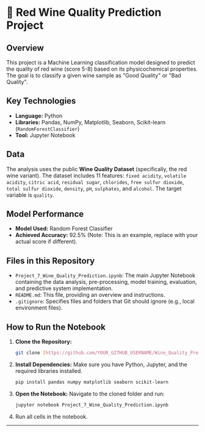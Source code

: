 # 🍷 Red Wine Quality Prediction Project

## Overview
This project is a Machine Learning classification model designed to predict the quality of red wine (score 5-8) based on its physicochemical properties. The goal is to classify a given wine sample as "Good Quality" or "Bad Quality".

## Key Technologies
* **Language:** Python
* **Libraries:** Pandas, NumPy, Matplotlib, Seaborn, Scikit-learn (`RandomForestClassifier`)
* **Tool:** Jupyter Notebook

## Data
The analysis uses the public **Wine Quality Dataset** (specifically, the red wine variant).
The dataset includes 11 features:
`fixed acidity`, `volatile acidity`, `citric acid`, `residual sugar`, `chlorides`, `free sulfur dioxide`, `total sulfur dioxide`, `density`, `pH`, `sulphates`, and `alcohol`. The target variable is `quality`.

## Model Performance
* **Model Used:** Random Forest Classifier
* **Achieved Accuracy:** 92.5% (Note: This is an example, replace with your actual score if different).

## Files in this Repository
* `Project_7_Wine_Quality_Prediction.ipynb`: The main Jupyter Notebook containing the data analysis, pre-processing, model training, evaluation, and predictive system implementation.
* `README.md`: This file, providing an overview and instructions.
* `.gitignore`: Specifies files and folders that Git should ignore (e.g., local environment files).

## How to Run the Notebook
1.  **Clone the Repository:**
    ```bash
    git clone [https://github.com/YOUR_GITHUB_USERNAME/Wine_Quality_Prediction_Project.git](https://github.com/YOUR_GITHUB_USERNAME/Wine_Quality_Prediction_Project.git)
    ```
2.  **Install Dependencies:** Make sure you have Python, Jupyter, and the required libraries installed.
    ```bash
    pip install pandas numpy matplotlib seaborn scikit-learn
    ```
3.  **Open the Notebook:** Navigate to the cloned folder and run:
    ```bash
    jupyter notebook Project_7_Wine_Quality_Prediction.ipynb
    ```
4.  Run all cells in the notebook.
---
